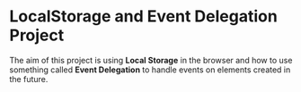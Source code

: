 # LocalStorage and Event Delegation Project

The aim of this project is using **Local Storage** in the browser and how to use something called **Event Delegation** to handle events on elements created in the future. 
